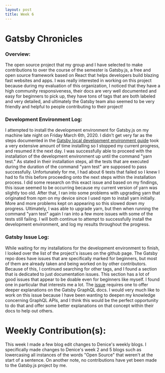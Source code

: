 ```yaml
---
layout: post
title: Week 6
---
```


# Gatsby Chronicles

### Overview:
The open source project that my group and I have selected to make contributions to over the course of the semester is Gatsby.js, a free and open source framework based on React that helps developers build blazing fast websites and apps. I was really interested in working on this project because during my evaluation of this organization, I noticed that they have a high community responsiveness, their docs are very well documented and easy for beginners to pick up, they have tons of tags that are both labeled and very detailed, and ultimately the Gatsby team also seemed to be very friendly and helpful to people contributing to their project! 

### Development Environment Log:
I attempted to install the development environment for Gatsby.js on my machine late night on Friday March 6th, 2020. I didn't get very far as the steps documented in the [Gatsby local development environment guide](https://www.gatsbyjs.org/contributing/setting-up-your-local-dev-environment/) took a very extensive amount of time installing so I stopped my current progress, and resumed it the next day. I was successfully able to proceed with the installation of the development environment up until the command "yarn test." As stated in their installation steps, all the tests that are executed during the duration of the command "yarn test" are supposed to pass successfully. Unfortunately for me, I had about 6 tests that failed so I knew I had to fix this before proceeding onto the next steps within the installation process. I did some research on this exact issue and based on my findings, this issue seemed to be occurring because my current version of yarn was slightly too old. After that, I ran into some problems with upgrading yarn that originated from npm on my device since I used npm to install yarn initially. More and more problems kept on appearing so this slowed down my progress. Ultimately, I was able to upgrade yarn, but then when running the command "yarn test" again I ran into a few more issues with some of the tests still failing. I will both continue to attempt to successfully install the development environment, and log my results throughout the progress.

### Gatsby Issue Log:
While waiting for my installations for the development environment to finish, I looked over the list of the project's issues on the github page. The Gatsby repo does have issues that are specifically marked for beginners, but most of them are already taken and being worked on by other contributors. Because of this, I continued searching for other tags, and I found a section that is dedicated to just documentation issues. This section has a lot of good issues that appear to be doable even for beginners like myself. I found one in particular that interests me a lot. The [issue](https://github.com/gatsbyjs/gatsby/issues/21962) requires one to offer deeper explanations on the Gatsby GraphQL docs. I would very much like to work on this issue because I have been wanting to deepen my knowledge concerning GraphQL APIs, and I think this would be the perfect opportunity to do that and offer some better explanations on that concept within their docs to help out others.

# Weekly Contribution(s):
This week I made a few blog edit changes to Denice's weekly blogs. I specifically made changes to Denice's week 2 and 5 blogs such as lowercasing all instances of the words "Open Source" that weren't at the start of a sentence. On another note, no contributions have yet been made to the Gatsby.js project by me.
